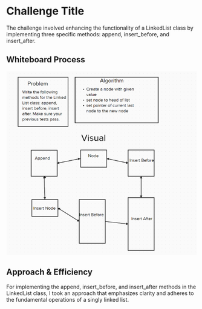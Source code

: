 # Challenge Title
The challenge involved enhancing the functionality of a LinkedList class by implementing three specific methods: append, insert_before, and insert_after. 

## Whiteboard Process
![Whiteboard Image](img/code6.png)

## Approach & Efficiency
For implementing the append, insert_before, and insert_after methods in the LinkedList class, I took an approach that emphasizes clarity and adheres to the fundamental operations of a singly linked list. 